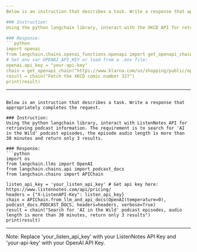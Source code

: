 ```yaml
---
Below is an instruction that describes a task. Write a response that appropriately completes the request.

### Instruction:
Using the python langchain library, interact with the XKCD API for retrieving comic information. The requirement is to use the Klarna API documentation provided at 'https://www.klarna.com/us/shopping/public/openai/v0/api-docs/' to specify to `get_openapi_chain`.

### Response:
```python
import openai  
from langchain.chains.openai_functions.openapi import get_openapi_chain
# Set env var OPENAI_API_KEY or load from a .env file:
openai.api_key = "your-api-key"  
chain = get_openapi_chain("https://www.klarna.com/us/shopping/public/openai/v0/api-docs/")
result = chain("Fetch the XKCD comic number 327")
print(result)
```

---
```

Below is an instruction that describes a task. Write a response that appropriately completes the request.

### Instruction:
Using the python langchain library, interact with ListenNotes API for retrieving podcast information. The requirement is to search for 'AI in the Wild' podcast episodes, the episode audio length is more than 30 minutes and return only 3 results.

### Response:
```python
import os 
from langchain.llms import OpenAI
from langchain.chains.api import podcast_docs
from langchain.chains import APIChain

listen_api_key = 'your_listen_api_key' # Get api key here: https://www.listennotes.com/api/pricing/
headers = {"X-ListenAPI-Key": listen_api_key}
chain = APIChain.from_llm_and_api_docs(OpenAI(temperature=0), podcast_docs.PODCAST_DOCS, headers=headers, verbose=True)
result = chain("Search for 'AI in the Wild' podcast episodes, audio length is more than 30 minutes, return only 3 results")
print(result)
```
---

Note: Replace 'your_listen_api_key' with your ListenNotes API Key and 'your-api-key' with your OpenAI API Key.